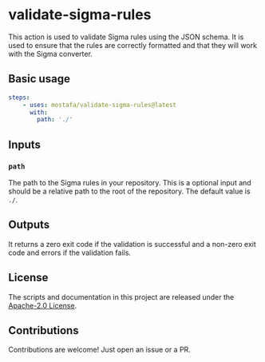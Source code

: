 # validate-sigma-rules

This action is used to validate Sigma rules using the JSON schema. It is used to ensure that the rules are correctly formatted and that they will work with the Sigma converter.

## Basic usage

```yaml
steps:
    - uses: mostafa/validate-sigma-rules@latest
      with:
        path: './'
```

## Inputs

### `path`

The path to the Sigma rules in your repository. This is a optional input and should be a relative path to the root of the repository. The default value is `./`.

## Outputs

It returns a zero exit code if the validation is successful and a non-zero exit code and errors if the validation fails.

## License

The scripts and documentation in this project are released under the [Apache-2.0 License](LICENSE).

## Contributions

Contributions are welcome! Just open an issue or a PR.
